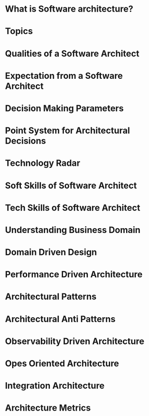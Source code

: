 # What is Software architecture?

# Topics 

# Qualities of a Software Architect

# Expectation from a Software Architect

# Decision Making Parameters 

# Point System for Architectural Decisions 

# Technology Radar

# Soft Skills of Software Architect 

# Tech Skills of Software Architect 

# Understanding Business Domain 

# Domain Driven Design 

# Performance Driven Architecture 

# Architectural Patterns 

# Architectural Anti Patterns 

# Observability Driven Architecture 

# Opes Oriented Architecture 

# Integration Architecture 

# Architecture Metrics 